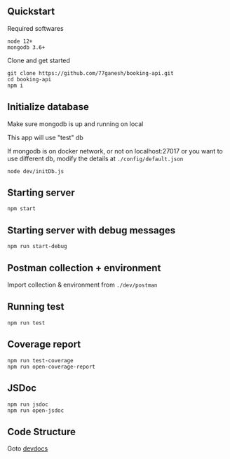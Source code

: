 ## Quickstart

Required softwares
```
node 12+
mongodb 3.6+
```

Clone and get started
```
git clone https://github.com/77ganesh/booking-api.git
cd booking-api
npm i
```

## Initialize database
Make sure mongodb is up and running on local


This app will use "test" db

If mongodb is on docker network, or not on localhost:27017 or you want to use
different db, modify the details at `./config/default.json`
```
node dev/initDb.js
```

## Starting server
```
npm start
```

## Starting server with debug messages
```
npm run start-debug
```

## Postman collection + environment
Import collection & environment from `./dev/postman`

## Running test
```
npm run test
```

##

## Coverage report
```
npm run test-coverage
npm run open-coverage-report
```

## JSDoc
```
npm run jsdoc
npm run open-jsdoc
```

## Code Structure
Goto [devdocs](dev/devdocs.md)
